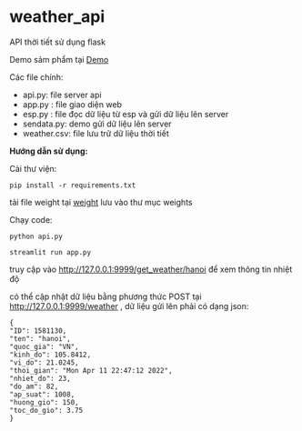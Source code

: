 # weather_api
API thời tiết sử dụng flask

Demo sảm phẩm tại [Demo](https://drive.google.com/drive/folders/1NqAaXT-LtqM84XugpzbYBwhu4DUxHKLy?usp=sharing)

Các file chính:
- api.py: file server api
- app.py : file giao diện web
- esp.py : file đọc dữ liệu từ esp và gửi dữ liệu lên server
- sendata.py: demo gửi dữ liệu lên server
- weather.csv: file lưu trữ dữ liệu thời tiết
 
 **Hướng dẫn sử dụng:**

 
Cài thư viện:

```pip install -r requirements.txt```

tải file weight tại [weight](https://drive.google.com/file/d/17kofUi2lz1OGPxDT53KKCFV37CpWUDwP/view?usp=sharing) lưu vào thư mục weights

Chạy code:

``` python api.py ```

``` streamlit run app.py ```

truy cập vào <http://127.0.0.1:9999/get_weather/hanoi> để xem thông tin nhiệt độ

có thể cập nhật dữ liệu bằng phương thức POST tại <http://127.0.0.1:9999/weather> , dữ liệu gửi lên phải có dạng json:

    {
    "ID": 1581130,
    "ten": "hanoi",
    "quoc_gia": "VN",
    "kinh_do": 105.8412,
    "vi_do": 21.0245,
    "thoi_gian": "Mon Apr 11 22:47:12 2022",
    "nhiet_do": 23,
    "do_am": 82,
    "ap_suat": 1008,
    "huong_gio": 150,
    "toc_do_gio": 3.75
    }



